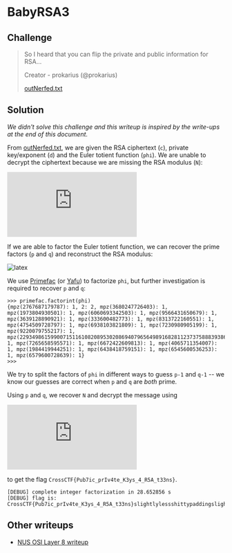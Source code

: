 # BabyRSA3

## Challenge

> So I heard that you can flip the private and public information for RSA...
> 
> Creator - prokarius (@prokarius)
>
> [outNerfed.txt](outNerfed.txt)

## Solution

*We didn't solve this challenge and this writeup is inspired by the write-ups at the end of this document.*

From [outNerfed.txt](outNerfed.txt), we are given the RSA ciphertext (`c`), private key/exponent (`d`) and the Euler totient function (`phi`). We are unable to decrypt the ciphertext because we are missing the RSA modulus (`N`):

![latex](http://latex.codecogs.com/gif.latex?N%20%3D%20p%20%5Ccdot%20q)

If we are able to factor the Euler totient function, we can recover the prime factors (`p` and `q`) and reconstruct the RSA modulus:

![latex](http://latex.codecogs.com/gif.latex?\phi%28N%29&space;=&space;%28p-1%29%28q-1%29)

We use [Primefac](https://pypi.org/project/primefac/) (or [Yafu](https://sourceforge.net/projects/yafu/)) to factorize `phi`, but further investigation is required to recover `p` and `q`:

```
>>> primefac.factorint(phi)
{mpz(2767687179787): 1, 2: 2, mpz(3680247726403): 1, mpz(1973804930501): 1, mpz(6060693342503): 1, mpz(9566431650679): 1, mpz(3639128890921): 1, mpz(333600482773): 1, mpz(8313722160551): 1, mpz(4754509728797): 1, mpz(6938103821809): 1, mpz(7230980905199): 1, mpz(9220079755217): 1, mpz(2293498615990071511610820895302086940796564989168281123737588839386922876088484808070018553110125686555051L): 1, mpz(7265658595571): 1, mpz(6672422609813): 1, mpz(4065711354007): 1, mpz(1984419944251): 1, mpz(6438418759151): 1, mpz(6545600536253): 1, mpz(6579600728639): 1}
>>>
```

We try to split the factors of `phi` in different ways to guess `p-1` and `q-1` -- we know our guesses are correct when `p` and `q` are *both* prime.

Using `p` and `q`, we recover `N` and decrypt the message using

![latex](https://latex.codecogs.com/gif.latex?m%20%3D%20c%20%5E%20d%20%5Cpmod%20N)

to get the flag `CrossCTF{Pub7ic_prIv4te_K3ys_4_R5A_t33ns}`.

```
[DEBUG] complete integer factorization in 28.652856 s
[DEBUG] flag is:
CrossCTF{Pub7ic_prIv4te_K3ys_4_R5A_t33ns}slightlylessshittypaddingslightlylessshittypaddingslightlylessshittypaddingslightlylessshittypadding
```

## Other writeups

* [NUS OSI Layer 8 writeup](https://osilayer8.cf/crossctf-finals2018/crypto/babyrsa3/README/)
